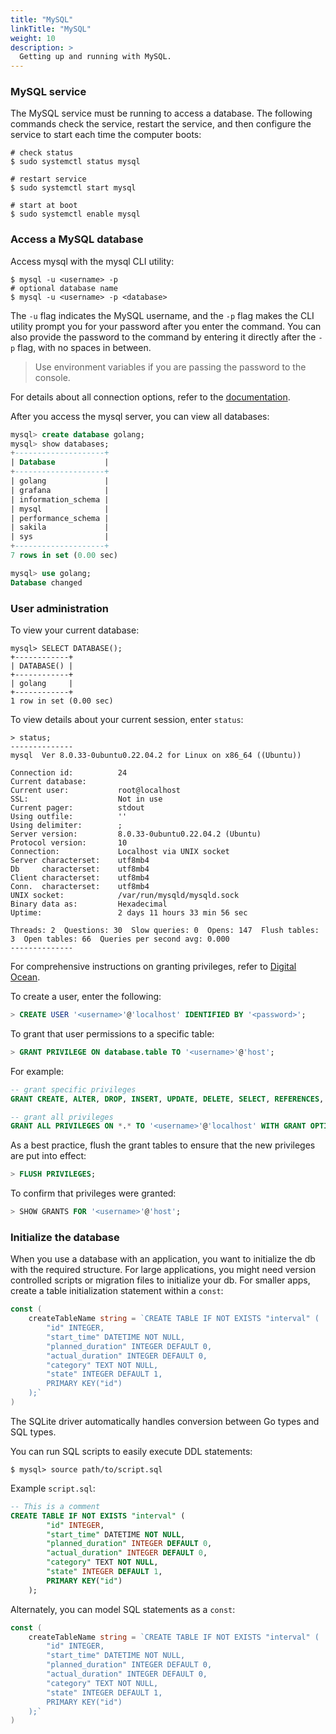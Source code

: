 ```yaml
---
title: "MySQL"
linkTitle: "MySQL"
weight: 10
description: >
  Getting up and running with MySQL.
---
```




### MySQL service

The MySQL service must be running to access a database. The following commands check the service, restart the service, and then configure the service to start each time the computer boots:

```shell
# check status
$ sudo systemctl status mysql

# restart service
$ sudo systemctl start mysql

# start at boot
$ sudo systemctl enable mysql
```

### Access a MySQL database

Access mysql with the mysql CLI utility:

```shell
$ mysql -u <username> -p
# optional database name
$ mysql -u <username> -p <database>
```

The `-u` flag indicates the MySQL username, and the `-p` flag makes the CLI utility prompt you for your password after you enter the command. You can also provide the password to the command by entering it directly after the `-p` flag, with no spaces in between. 
> Use environment variables if you are passing the password to the console.

For details about all connection options, refer to the [documentation](https://dev.mysql.com/doc/refman/8.0/en/connecting.html).

After you access the mysql server, you can view all databases:

```sql
mysql> create database golang;
mysql> show databases;
+--------------------+
| Database           |
+--------------------+
| golang             |
| grafana            |
| information_schema |
| mysql              |
| performance_schema |
| sakila             |
| sys                |
+--------------------+
7 rows in set (0.00 sec)

mysql> use golang;
Database changed
```
### User administration

To view your current database:

```mysql
mysql> SELECT DATABASE();
+------------+
| DATABASE() |
+------------+
| golang     |
+------------+
1 row in set (0.00 sec)

```

To view details about your current session, enter `status`:

```mysql
> status;
--------------
mysql  Ver 8.0.33-0ubuntu0.22.04.2 for Linux on x86_64 ((Ubuntu))

Connection id:          24
Current database:
Current user:           root@localhost
SSL:                    Not in use
Current pager:          stdout
Using outfile:          ''
Using delimiter:        ;
Server version:         8.0.33-0ubuntu0.22.04.2 (Ubuntu)
Protocol version:       10
Connection:             Localhost via UNIX socket
Server characterset:    utf8mb4
Db     characterset:    utf8mb4
Client characterset:    utf8mb4
Conn.  characterset:    utf8mb4
UNIX socket:            /var/run/mysqld/mysqld.sock
Binary data as:         Hexadecimal
Uptime:                 2 days 11 hours 33 min 56 sec

Threads: 2  Questions: 30  Slow queries: 0  Opens: 147  Flush tables: 3  Open tables: 66  Queries per second avg: 0.000
--------------

```

For comprehensive instructions on granting privileges, refer to [Digital Ocean](https://www.digitalocean.com/community/tutorials/how-to-create-a-new-user-and-grant-permissions-in-mysql).

To create a user, enter the following:

```sql
> CREATE USER '<username>'@'localhost' IDENTIFIED BY '<password>';
```
To grant that user permissions to a specific table:

```sql
> GRANT PRIVILEGE ON database.table TO '<username>'@'host';
```

For example:

```sql
-- grant specific privileges
GRANT CREATE, ALTER, DROP, INSERT, UPDATE, DELETE, SELECT, REFERENCES, RELOAD on *.* TO '<username>'@'localhost' WITH GRANT OPTION;

-- grant all privileges
GRANT ALL PRIVILEGES ON *.* TO '<username>'@'localhost' WITH GRANT OPTION;
```

As a best practice, flush the grant tables to ensure that the new privileges are put into effect:

```sql
> FLUSH PRIVILEGES;
```

To confirm that privileges were granted:

```sql
> SHOW GRANTS FOR '<username>'@'host';
```

### Initialize the database

When you use a database with an application, you want to initialize the db with the required structure. For large applications, you might need version controlled scripts or migration files to initialize your db. For smaller apps, create a table initialization statement within a `const`:

```go
const (
	createTableName string = `CREATE TABLE IF NOT EXISTS "interval" (
		"id" INTEGER,
		"start_time" DATETIME NOT NULL,
		"planned_duration" INTEGER DEFAULT 0,
		"actual_duration" INTEGER DEFAULT 0,
		"category" TEXT NOT NULL,
		"state" INTEGER DEFAULT 1,
		PRIMARY KEY("id")
	);`
)
```
The SQLite driver automatically handles conversion between Go types and SQL types.


You can run SQL scripts to easily execute DDL statements:

```shell
$ mysql> source path/to/script.sql
```
Example `script.sql`:
```sql
-- This is a comment
CREATE TABLE IF NOT EXISTS "interval" (
		"id" INTEGER,
		"start_time" DATETIME NOT NULL,
		"planned_duration" INTEGER DEFAULT 0,
		"actual_duration" INTEGER DEFAULT 0,
		"category" TEXT NOT NULL,
		"state" INTEGER DEFAULT 1,
		PRIMARY KEY("id")
	);
```
Alternately, you can model SQL statements as a `const`:

```go
const (
	createTableName string = `CREATE TABLE IF NOT EXISTS "interval" (
		"id" INTEGER,
		"start_time" DATETIME NOT NULL,
		"planned_duration" INTEGER DEFAULT 0,
		"actual_duration" INTEGER DEFAULT 0,
		"category" TEXT NOT NULL,
		"state" INTEGER DEFAULT 1,
		PRIMARY KEY("id")
	);`
)
```
